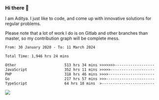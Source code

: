 ### Hi there 👋

I am Aditya. I just like to code, and come up with innovative solutions for regular problems.

Please note that a lot of work I do is on Gitlab and other branches than master, so my contribution graph will be complete mess.

<!--START_SECTION:waka-->

```txt
From: 30 January 2020 - To: 11 March 2024

Total Time: 1,946 hrs 24 mins

Other                      513 hrs 34 mins >>>>>>>------------------   26.39 %
JavaScript                 352 hrs 11 mins >>>>>--------------------   18.09 %
PHP                        318 hrs 46 mins >>>>---------------------   16.38 %
Go                         217 hrs 57 mins >>>----------------------   11.20 %
TypeScript                 64 hrs 18 mins  >------------------------   03.30 %
```

<!--END_SECTION:waka-->

![](https://komarev.com/ghpvc/?username=BrainBuzzer)
